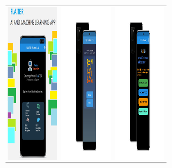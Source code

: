 <table>
  <tr>
    <td><img src="https://github.com/tiquasar/FLAITER/blob/master/App%20Screenshot/app_screenshot%20(1).png" width=270 height=480></td>
    <td><img src="https://github.com/tiquasar/FLAITER/blob/master/App%20Screenshot/app_screenshot%20(2).png" width=270 height=480></td>
    <td><img src="https://github.com/tiquasar/FLAITER/blob/master/App%20Screenshot/app_screenshot%20(3).png" width=270 height=480></td>
  </tr>
 </table>
